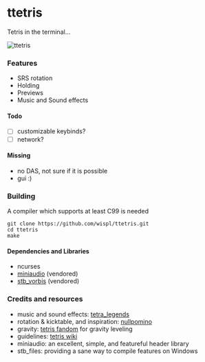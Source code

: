 # ttetris

Tetris in the terminal...

![ttetris](https://github.com/user-attachments/assets/87049e7b-f98c-43f3-9597-1950b7b80ea8)

### Features

* SRS rotation
* Holding
* Previews
* Music and Sound effects

#### Todo

- [ ] customizable keybinds?
- [ ] network?

#### Missing

* no DAS, not sure if it is possible
* gui :)

### Building

A compiler which supports at least C99 is needed
```
git clone https://github.com/wispl/ttetris.git
cd ttetris
make
```

#### Dependencies and Libraries

* ncurses
* [miniaudio](https://github.com/mackron/miniaudio) (vendored)
* [stb_vorbis](https://github.com/nothings/stb) (vendored)

### Credits and resources

* music and sound effects: [tetra_legends](https://github.com/doktorocelot/tetralegends)
* rotation & kicktable, and inspiration: [nullpomino](https://github.com/nullpomino/nullpomino)
* gravity: [tetris fandom](https://tetris.fandom.com/wiki/Tetris_Worlds) for gravity leveling
* guidelines: [tetris wiki](https://tetris.wiki/Tetris_Guideline)
* miniaudio: an excellent, simple, and featureful header library
* stb_files: providing a sane way to compile features on Windows
